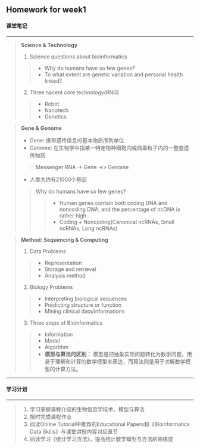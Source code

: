

## Homework for week1
#### 课堂笔记
*****
> **Science & Technology**
> 1. Science questions about bioinformatics
>> + Why do humans have so few genes?
>> + To what extent are genetic variation and personal health linked?
> 2. Three nacent core technology(RNG)
>> + Robot
>> + Nanotech
>> + Genetics

> **Gene & Genome**
> + Gene: 携带遗传信息的基本物质序列单位
> + Genome: 在生物学中指某一特定物种细胞内或病毒粒子内的一整套遗传物质
>> Messenger RNA -> Gene ->> Genome
> + 人类大约有21000个基因
>> Why do humans have so few genes?
>>> + Human genes contain both coding DNA and noncoding DNA, and the percentage of ncDNA is rather high.
>>> + Coding + Noncoding(Canonical ncRNAs, Small ncRNAs, Long ncRNAs)

> **Method: Sequencing & Computing**
> 1. Data Problems
>> + Representation
>> + Storage and retrieval
>> + Analysis method
> 2. Biology Problems
>> + Interpreting biological sequences
>> + Predicting structure or function
>> + Mining clinical data/informations
> 3. Three steps of Bioinformatics
>> + Information
>> + Model
>> + Algorithm
>> + **模型与算法的区别：**
>> 模型是把抽象实际问题转化为数学问题，用易于理解和计算的数学模型来表达，而算法则是用于求解数学模型的计算方法。

*****

#### 学习计划
*****
> 1. 学习掌握课程介绍的生物信息学技术、模型与算法
> 2. 按时完成课程作业
> 3. 阅读Online Tutorial中推荐的Educational Papers和《Bioinformatics Data Skills》与课堂讲授内容对应章节
> 4. 阅读学习《统计学习方法》，提高统计数学模型与方法的熟练度